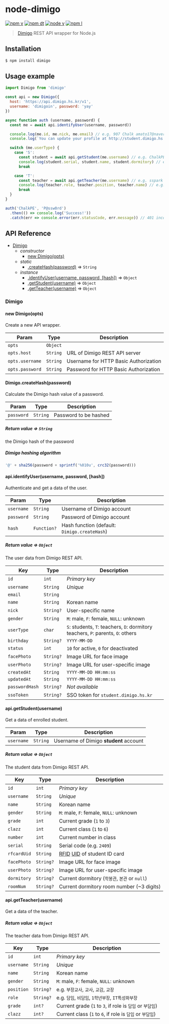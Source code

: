 # node-dimigo
[![npm v]][npm package] [![npm dt]][npm package] [![node v]][npm package] [![npm l]][npm package]

> [Dimigo] REST API wrapper for Node.js

## Installation
```bash
$ npm install dimigo
```

## Usage example
```js
import Dimigo from 'dimigo'

const api = new Dimigo({
  host: 'https://api.dimigo.hs.kr/v1',
  username: 'dimigoin', password: 'yay'
})

async function auth (username, password) {
  const me = await api.identifyUser(username, password))

  console.log(me.id, me.nick, me.email) // e.g. 907 Chalk amato17@naver.com
  console.log(`You can update your profile at http://student.dimigo.hs.kr/user/sso?token=${me.ssoToken}&url=/user/profile`)

  switch (me.userType) {
    case 'S':
      const student = await api.getStudent(me.username) // e.g. ChalkPE
      console.log(student.serial, student.name, student.dormitory) // e.g. 2409 박준영 학봉관
      break

    case 'T':
      const teacher = await api.getTeacher(me.username) // e.g. sspark
      console.log(teacher.role, teacher.position, teacher.name) // e.g. 비담임 교사 박성수
      break
  }
}

auth('ChalkPE', 'P@ssw0rd')
  .then(() => console.log('Success!'))
  .catch(err => console.error(err.statusCode, err.message)) // 401 incorrect password.
```

## API Reference
- [Dimigo](#dimigo)
  - *constructor*
    - [new Dimigo(opts)](#new-dimigoopts)
  - *static*
    - [.createHash(password)](#dimigocreatehashpassword) ⇒ `String`
  - *instance*
    - [.identifyUser(username, password, [hash])](#apiidentifyuserusername-password-hash) ⇒ `Object`
    - [.getStudent(username)](#apigetstudentusername) ⇒ `Object`
    - [.getTeacher(username)](#apigetteacherusername) ⇒ `Object`

### Dimigo

#### new Dimigo(opts)
Create a new API wrapper.

| Param | Type | Description |
| ----- | ----- | ----- |
| `opts` | `Object` | |
| `opts.host` | `String` | URL of Dimigo REST API server |
| `opts.username` | `String` | Username for HTTP Basic Authorization |
| `opts.password` | `String` | Password for HTTP Basic Authorization |

#### Dimigo.createHash(password)
Calculate the Dimigo hash value of a password.

| Param | Type | Description |
| ----- | ----- | ----- |
| `password` | `String` | Password to be hashed |

##### Return value ⇒ `String`
the Dimigo hash of the password

##### Dimigo hashing algorithm
```js
'@' + sha256(password + sprintf('%010u', crc32(password)))
```

#### api.identifyUser(username, password, [hash])
Authenticate and get a data of the user.

| Param | Type | Description |
| ----- | ----- | ----- |
| `username` | `String` | Username of Dimigo account |
| `password` | `String` | Password of Dimigo account |
| `hash` | `Function?` | Hash function (default: `Dimigo.createHash`) |

##### Return value ⇒ `Object`
The user data from Dimigo REST API.

| Key | Type | Description |
| ----- | ----- | ----- |
| `id` | `int` | *Primary key* |
| `username` | `String` | *Unique* |
| `email` | `String` | |
| `name` | `String` | Korean name |
| `nick` | `String?` | User-specific name |
| `gender` | `String` | `M`: male, `F`: female, `NULL`: unknown |
| `userType` | `char` | `S`: students, `T`: teachers, `D`: dormitory teachers, `P`: parents, `O`: others |
| `birthday` | `String?` | `YYYY-MM-DD` |
| `status` | `int` | `10` for active, `0` for deactivated |
| `facePhoto` | `String?` | Image URL for face image |
| `userPhoto` | `String?` | Image URL for user-specific image |
| `createdAt` | `String` | `YYYY-MM-DD HH:mm:ss` |
| `updatedAt` | `String` | `YYYY-MM-DD HH:mm:ss` |
| `passwordHash` | `String?` | *Not available* |
| `ssoToken` | `String?` | SSO token for `student.dimigo.hs.kr`

#### api.getStudent(username)
Get a data of enrolled student.

| Param | Type | Description |
| ----- | ----- | ----- |
| `username` | `String` | Username of Dimigo **student** account |

##### Return value ⇒ `Object`
The student data from Dimigo REST API.

| Key | Type | Description |
| ----- | ----- | ----- |
| `id` | `int` | *Primary key* |
| `username` | `String` | *Unique* |
| `name` | `String` | Korean name |
| `gender` | `String` | `M`: male, `F`: female, `NULL`: unknown |
| `grade` | `int` | Current grade (`1` to `3`) |
| `clazz` | `int` | Current class (`1` to `6`) |
| `number` | `int` | Current number in class |
| `serial` | `String` | Serial code (e.g. `2409`) |
| `rfcardUid` | `String` | [RFID][ISO 14443] [UID][ISO 15693] of student ID card |
| `facePhoto` | `String?` | Image URL for face image |
| `userPhoto` | `String?` | Image URL for user-specific image |
| `dormitory` | `String?` | Current dormitory (`학봉관`, `본관` or `null`) |
| `roomNum` | `String?` | Current dormitory room number (~3 digits) |

#### api.getTeacher(username)
Get a data of the teacher.

##### Return value ⇒ `Object`
The teacher data from Dimigo REST API.

| Key | Type | Description |
| ----- | ----- | ----- |
| `id` | `int` | *Primary key* |
| `username` | `String` | *Unique* |
| `name` | `String` | Korean name |
| `gender` | `String` | `M`: male, `F`: female, `NULL`: unknown |
| `position` | `String?` | e.g. `부장교사`, `교사`, `교감`, `교장` |
| `role` | `String?` | e.g. `담임`, `비담임`, `1학년부장`, `IT특성화부장` |
| `grade` | `int?` | Current grade (`1` to `3`, if role is `담임` or `부담임`) |
| `clazz` | `int?` | Current class (`1` to `6`, if role is `담임` or `부담임`) |

[Dimigo]: https://www.dimigo.hs.kr/

[node v]: https://img.shields.io/node/v/dimigo.svg
[npm l]: https://img.shields.io/npm/l/dimigo.svg
[npm v]: https://img.shields.io/npm/v/dimigo.svg
[npm dt]: https://img.shields.io/npm/dt/dimigo.svg
[npm package]: https://www.npmjs.com/package/dimigo


[ISO 14443]: https://en.wikipedia.org/wiki/ISO/IEC_14443
[ISO 15693]: https://en.wikipedia.org/wiki/ISO/IEC_15693
